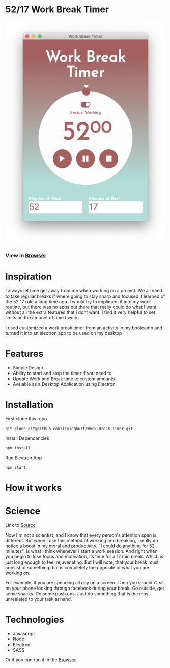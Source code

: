 # 52/17 Work Break Timer

<!-- <div style="display: flex; justify-content: center;">
  <h2 style="font-size: 70px;">52/17 Work Break Timer</h2>
</div> -->

<!-- <div style="text-align: center;">
  <img style="text-align: center;" src="./images/Main.png">
</div> -->

<p align="center">
  <img style="text-align: center;" src="./images/Main.png">
</p>

### View in [Browser](https://livingkurt.github.io/Work-Break-Timer/)

# Inspiration

I always let time get away from me when working on a project. We all need to take regular breaks if where going to stay sharp and focused.
I learned of the 52 17 rule a long time ago. I would try to impliment it into my work routine, but there was no apps out there that really could do what I want without all the extra features that I dont want. I find it very helpful to set limits on the amount of time I work.

I used customized a work break timer from an activity in my bootcamp and turned it into an electron app to be used on my desktop

# Features

- Simple Design
- Ability to start and stop the timer if you need to
- Update Work and Break time to custom amounts
- Avaiable as a Desktop Application using Electron

# Installation

First clone this repo

```shell
git clone git@github.com:livingkurt/Work-Break-Timer.git
```

Install Dependancies

```shell
npm install
```

Run Electron App

```shell
npm start
```

# How it works

# Science

Link to [Source](https://www.themuse.com/advice/the-rule-of-52-and-17-its-random-but-it-ups-your-productivity)

Now I'm not a scientist, and I know that every person's attention span is different. But when I use this method of working and breaking, I really do notice a boost in my moral and productivity. "I could do anything for 52 minutes", is what I think whenever I start a work session. And right when you begin to lose focus and motivation, its time for a 17 min break. Which is just long enough to feel rejuvenating. But I will note, that your break must consist of something that is completely the opposite of what you are working on.

For example, if you are spending all day on a screen. Then you shouldn't sit on your phone looking through facebook during your break. Go outside, get some snacks. Do some push ups. Just do something that is the most unrealated to your task at hand.

# Technologies

- Javascript
- Node
- Electron
- SASS

Or if you can run it in the [Browser](https://livingkurt.github.io/Work-Break-Timer/)

